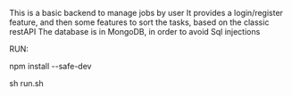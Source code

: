 This is a basic backend to manage jobs by user
It provides a login/register feature, and then some features to sort the tasks, based on the classic restAPI
The database is in MongoDB, in order to avoid Sql injections

RUN:


npm install --safe-dev

sh run.sh
